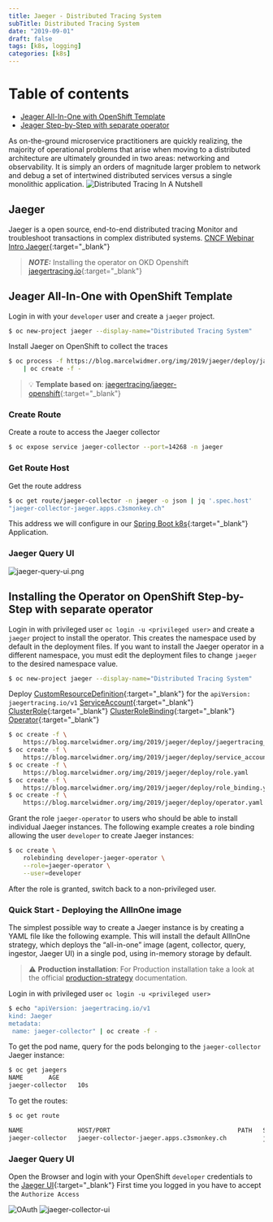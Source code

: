 ```yaml
---
title: Jaeger - Distributed Tracing System
subTitle: Distributed Tracing System
date: "2019-09-01"
draft: false
tags: [k8s, logging]
categories: [k8s]
---
```

 

# Table of contents
* [Jeager All-In-One with OpenShift Template](#All-In-One-Template)
* [Jeager Step-by-Step with separate operator](#installStepByStep)

As on-the-ground microservice practitioners are quickly realizing, the majority of operational problems that arise when moving to a
distributed architecture are ultimately grounded in two areas: networking and observability. 
It is simply an orders of magnitude larger problem to network and debug a set of intertwined distributed services versus a single monolithic application.
![Distributed Tracing In A Nutshell](/static/jaeger/Distributed-Tracing-In-A-Nutshell.png)

## Jaeger 
Jaeger is a open source, end-to-end distributed tracing Monitor and troubleshoot transactions in complex distributed systems.
[CNCF Webinar Intro Jaeger](https://www.cncf.io/wp-content/uploads/2018/01/CNCF_Webinar_Intro_Jaeger_v1.0_-_2018-01-16.pdf){:target="_blank"}

> **_NOTE:_**  Installing the operator on OKD Openshift [jaegertracing.io](https://www.jaegertracing.io/docs/1.13/operator/#installing-the-operator-on-okd-openshift){:target="_blank"}


## Jeager All-In-One with OpenShift Template <a name="All-In-One-Template"></a>
Login in with your `developer` user and create a `jaeger` project.

```bash
$ oc new-project jaeger --display-name="Distributed Tracing System"
```

Install Jaeger on OpenShift to collect the traces 
```bash
$ oc process -f https://blog.marcelwidmer.org/img/2019/jaeger/deploy/jaeger-all-in-one-template.yml \
    | oc create -f -
```
> 💡 **Template based on**: [jaegertracing/jaeger-openshift](https://raw.githubusercontent.com/jaegertracing/jaeger-openshift/master/all-in-one/jaeger-all-in-one-template.yml){:target="_blank"}


### Create Route 
Create a route to access the Jaeger collector
```bash
$ oc expose service jaeger-collector --port=14268 -n jaeger
```

### Get Route Host <a name="GetRouteHost"></a>
Get the route address
```bash
$ oc get route/jaeger-collector -n jaeger -o json | jq '.spec.host'
"jaeger-collector-jaeger.apps.c3smonkey.ch"
```
This address we will configure in our [Spring Boot k8s](http://blog.marcelwidmer.org/spring-boot-k8s/){:target="_blank"} Application.


### Jaeger Query UI

![jaeger-query-ui.png](/static/jaeger/jaeger-query-ui.png)


## Installing the Operator on OpenShift Step-by-Step with separate operator <a name="installStepByStep"></a>
Login in with privileged user `oc login -u <privileged user>` and create a `jaeger` project to install the operator.
This creates the namespace used by default in the deployment files. If you want to install the Jaeger operator in a different namespace, 
you must edit the deployment files to change `jaeger` to the desired namespace value.
```bash
$ oc new-project jaeger --display-name="Distributed Tracing System"
```

Deploy [CustomResourceDefinition](/jaeger/deploy/jaegertracing_v1_jaeger_crd.yaml){:target="_blank"} for the `apiVersion: jaegertracing.io/v1`
[ServiceAccount](/jaeger/deploy/service_account.yaml){:target="_blank"} [ClusterRole](/jaeger/deploy/role.yaml){:target="_blank"} 
[ClusterRoleBinding](/jaeger/deploy/role_binding.yaml){:target="_blank"} [Operator](/jaeger/deploy/operator.yaml){:target="_blank"}

```bash
$ oc create -f \
    https://blog.marcelwidmer.org/img/2019/jaeger/deploy/jaegertracing_v1_jaeger_crd.yaml
$ oc create -f \
    https://blog.marcelwidmer.org/img/2019/jaeger/deploy/service_account.yaml    
$ oc create -f \
    https://blog.marcelwidmer.org/img/2019/jaeger/deploy/role.yaml    
$ oc create -f \
    https://blog.marcelwidmer.org/img/2019/jaeger/deploy/role_binding.yaml    
$ oc create -f \
    https://blog.marcelwidmer.org/img/2019/jaeger/deploy/operator.yaml    

```

Grant the role `jaeger-operator` to users who should be able to install individual Jaeger instances. 
The following example creates a role binding allowing the user `developer` to create Jaeger instances:
```bash 
$ oc create \
    rolebinding developer-jaeger-operator \
    --role=jaeger-operator \
    --user=developer
```
After the role is granted, switch back to a non-privileged user.

### Quick Start - Deploying the AllInOne image
The simplest possible way to create a Jaeger instance is by creating a YAML file like the following example. 
This will install the default AllInOne strategy, which deploys the “all-in-one” image 
(agent, collector, query, ingestor, Jaeger UI) in a single pod, using in-memory storage by default.

> ⚠️ **Production installation**: For Production installation take a look at the official [production-strategy](https://www.jaegertracing.io/docs/1.13/operator/#production-strategy) documentation.

Login in with privileged user `oc login -u <privileged user>`
```bash 
$ echo "apiVersion: jaegertracing.io/v1
kind: Jaeger
metadata:
 name: jaeger-collector" | oc create -f -
```
To get the pod name, query for the pods belonging to the `jaeger-collector` Jaeger instance:

```bash
$ oc get jaegers                                                                                                                                                            
NAME       AGE
jaeger-collector   10s
```

To get the routes:
```bash
$ oc get route

NAME               HOST/PORT                                   PATH   SERVICES                 PORT    TERMINATION   WILDCARD
jaeger-collector   jaeger-collector-jaeger.apps.c3smonkey.ch          jaeger-collector-query   <all>   reencrypt     None
```

### Jaeger Query UI
Open the Browser and login with your OpenShift `developer` credentials to the [Jaeger UI](https://jaeger-collector-jaeger.apps.c3smonkey.ch/search){:target="_blank"} 
First time you logged in you have to accept the `Authorize Access`

![OAuth](/static/jaeger/OAuth.png)
![jaeger-collector-ui](/static/jaeger/jaeger-collector-ui.png)

